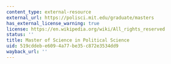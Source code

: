 ```yaml
---
content_type: external-resource
external_url: https://polisci.mit.edu/graduate/masters
has_external_license_warning: true
license: https://en.wikipedia.org/wiki/All_rights_reserved
status: ''
title: Master of Science in Political Science
uid: 519cddeb-e609-4a77-be35-c872e3534dd9
wayback_url: ''
---
```

